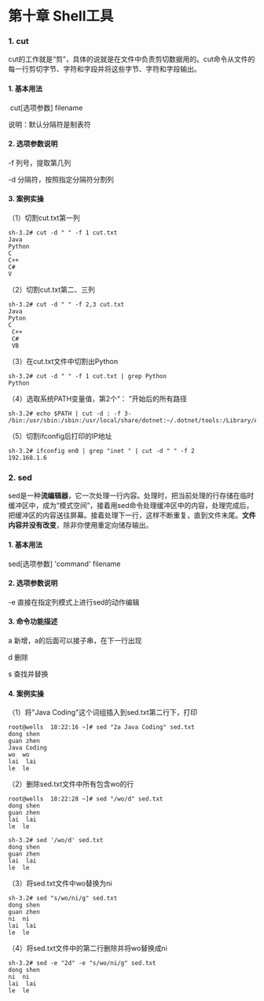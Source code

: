 # 第十章 Shell工具

### 1. cut

​	cut的工作就是“剪”，具体的说就是在文件中负责剪切数据用的。cut命令从文件的每一行剪切字节、字符和字段并将这些字节、字符和字段输出。

#### 1. 基本用法

​	cut[选项参数] filename

说明：默认分隔符是制表符

#### 2. 选项参数说明

-f 列号，提取第几列

-d 分隔符，按照指定分隔符分割列

#### 3. 案例实操

（1）切割cut.txt第一列

```
sh-3.2# cut -d " " -f 1 cut.txt 
Java
Python
C
C++
C#
V
```

（2）切割cut.txt第二、三列

```
sh-3.2# cut -d " " -f 2,3 cut.txt 
Java
Pyton
C
 C++
 C#
 VB
```

（3）在cut.txt文件中切割出Python

```
sh-3.2# cut -d " " -f 1 cut.txt | grep Python
Python
```

（4）选取系统PATH变量值，第2个“： ”开始后的所有路径

```
sh-3.2# echo $PATH | cut -d : -f 3-
/bin:/usr/sbin:/sbin:/usr/local/share/dotnet:~/.dotnet/tools:/Library/Apple/usr/bin:/Library/Frameworks/Mono.framework/Versions/Current/Commands
```

（5）切割ifconfig后打印的IP地址

```
sh-3.2# ifconfig en0 | grep "inet " | cut -d " " -f 2 
192.168.1.6
```

### 2. sed

​		sed是一种**流编辑器**，它一次处理一行内容。处理时，把当前处理的行存储在临时缓冲区中，成为“模式空间”，接着用sed命令处理缓冲区中的内容，处理完成后，把缓冲区的内容送往屏幕。接着处理下一行，这样不断重复，直到文件末尾。**文件内容并没有改变**，除非你使用重定向储存输出。

#### 1. 基本用法

sed[选项参数] 	'command' filename

#### 2. 选项参数说明

-e 直接在指定列模式上进行sed的动作编辑

#### 3. 命令功能描述

a 新增，a的后面可以接子串，在下一行出现

d 删除

s 查找并替换

#### 4. 案例实操

（1）将"Java Coding"这个词组插入到sed.txt第二行下，打印

```
root@wells  18:22:16 ~]# sed "2a Java Coding" sed.txt
dong shen
guan zhen
Java Coding
wo  wo
lai  lai
le  le
```

（2）删除sed.txt文件中所有包含wo的行

```
root@wells  18:22:28 ~]# sed "/wo/d" sed.txt
dong shen
guan zhen
lai  lai
le  le
```

```
sh-3.2# sed '/wo/d' sed.txt
dong shen
guan zhen
lai  lai
le  le
```

（3）将sed.txt文件中wo替换为ni

```
sh-3.2# sed "s/wo/ni/g" sed.txt 
dong shen
guan zhen
ni  ni
lai  lai
le  le
```

（4）将sed.txt文件中的第二行删除并将wo替换成ni

```
sh-3.2# sed -e "2d" -e "s/wo/ni/g" sed.txt
dong shen
ni  ni
lai  lai
le  le
```

